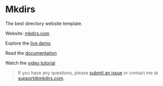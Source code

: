 # Mkdirs

The best directory website template.

Website: [mkdirs.com](https://mkdirs.com)

Explore the [live demo](https://demo.mkdirs.com)

Read the [documentation](https://docs.mkdirs.com)

Watch the [video tutorial](https://www.youtube.com/@MkdirsHQ)

> If you have any questions, please [submit an issue](https://github.com/MkdirsHQ/mkdirs-template/issues/new) or contact me at [support@mkdirs.com](mailto:support@mkdirs.com).
